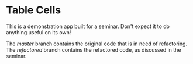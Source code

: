 # Table Cells

This is a demonstration app built for a seminar. Don't expect it to do anything
useful on its own!

The *master* branch contains the original code that is in need of refactoring.
The *refactored* branch contains the refactored code, as discussed in the
seminar.
